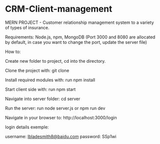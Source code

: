 # CRM-Client-management
MERN PROJECT - Customer relationship management system to a variety of types of insurance.

Requirements: Node.js, npm, MongoDB (Port 3000 and 8080 are allocated by default, in case you want to change the port, update the server file)

How to:

Create new folder to project, cd into the directory.

Clone the project with: git clone

Install required modules with: run npm install

Start client side with: run npm start

Navigate into server folder: cd server

Run the server: run node server.js or npm run dev

Navigate in your browser to: http://localhost:3000/login

login details exemple:

username: lbladesmith8@baidu.com
password: SSp1wi
